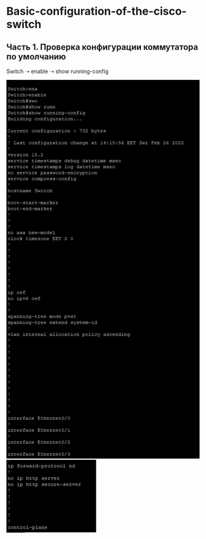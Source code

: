 # Basic-configuration-of-the-cisco-switch
## Часть 1. Проверка конфигурации коммутатора по умолчанию
Switch ➝ enable ➝ show running-config 

![](https://github.com/iGORnetwork/Basic-configuration-of-the-cisco-switch/blob/main/image/Screenshot_1.png)
![](https://github.com/iGORnetwork/Basic-configuration-of-the-cisco-switch/blob/main/image/Screenshot_2.png)
